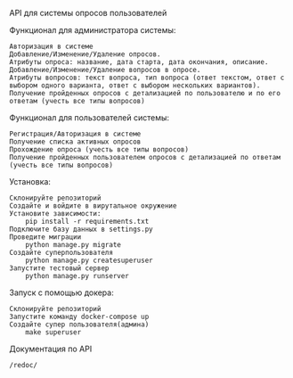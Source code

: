 API для системы опросов пользователей

Функционал для администратора системы:

    Авторизация в системе
    Добавление/Изменение/Удаление опросов. 
    Атрибуты опроса: название, дата старта, дата окончания, описание.
    Добавление/Изменение/Удаление вопросов в опросе. 
    Атрибуты вопросов: текст вопроса, тип вопроса (ответ текстом, ответ с выбором одного варианта, ответ с выбором нескольких вариантов).
    Получение пройденных опросов с детализацией по пользователю и по его ответам (учесть все типы вопросов)

Функционал для пользователей системы:

    Регистрация/Авторизация в системе
    Получение списка активных опросов
    Прохождение опроса (учесть все типы вопросов)
    Получение пройденных пользователем опросов с детализацией по ответам (учесть все типы вопросов)

Установка:

    Склонируйте репозиторий
    Создайте и войдите в вирутальное окружение
    Установите зависимости:
        pip install -r requirements.txt
    Подключите базу данных в settings.py
    Проведите миграции
        python manage.py migrate
    Создайте суперпользователя
        python manage.py createsuperuser
    Запустите тестовый сервер
        python manage.py runserver

Запуск с помощью докера:


    Склонируйте репозиторий
    Запустите команду docker-compose up
    Создайте супер пользователя(админа)
        make superuser


Документация по API

    /redoc/
    